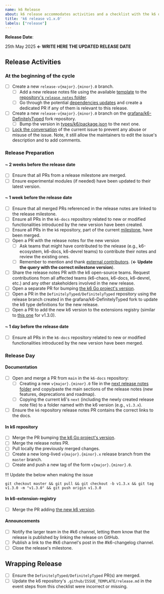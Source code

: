 ```yaml
---
name: k6 Release
about: k6 release accommodates activities and a checklist with the k6 open-source release process.
title: 'k6 release v1.x.0'
labels: ["release"]
---
```


**Release Date**:

25th May 2025 **<- WRITE HERE THE UPDATED RELEASE DATE**

## Release Activities

### At the beginning of the cycle

- [ ] Create a new `release-v{major}.{minor}.0` branch.
    - [ ] Add a new release notes file using the available [template](https://github.com/grafana/k6/blob/master/release%20notes/template.md) to the [repository's `release notes` folder](https://github.com/grafana/k6/blob/master/release%20notes).
    - [ ] Go through the potential [dependencies updates](https://github.com/grafana/k6/blob/master/Dependencies.md) and create a dedicated PR if any of them is relevant to this release.
- [ ] Create a new `release-v{major}.{minor}.0` branch on the [grafana/k6-DefinitelyTyped](https://github.com/grafana/k6-DefinitelyTyped) fork repository.
    - [ ] Bump the version in [types/k6/package.json](https://github.com/grafana/k6-DefinitelyTyped/blob/master/types/k6/package.json#L4) to the next one.
- [ ] [Lock the conversation](https://docs.github.com/en/communities/moderating-comments-and-conversations/locking-conversations) of the current issue to prevent any abuse or misuse of the issue. Note, it still allow the maintainers to edit the issue's description and to add comments.

### Release Preparation

#### ~ 2 weeks before the release date

- [ ] Ensure that all PRs from a release milestone are merged.
- [ ] Ensure experimental modules (if needed) have been updated to their latest version.

#### ~ 1 week before the release date

- [ ] Ensure that all merged PRs referenced in the release notes are linked to the release milestone.
- [ ] Ensure all PRs in the `k6-docs` repository related to new or modified functionalities introduced by the new version have been created.
- [ ] Ensure all PRs in the `k6` repository, part of the current [milestone](https://github.com/grafana/k6/milestones), have been merged.
- [ ] Open a PR with the release notes for the new version
  - [ ] Ask teams that might have contributed to the release (e.g., k6-ecosystem, k6-docs, k6-devrel teams) to contribute their notes and review the existing ones.
  - [ ] Remember to mention and thank [external contributors](https://github.com/search?q=user%3Agrafana+repo%3Ak6+milestone%3A%22v1.3.0%22+-author%3Amstoykov+-author%3Aoleiade+-author%3Ana--+-author%3Acodebien+-author%3Aolegbespalov+-author%3Aandrewslotin+-author%3Ajoanlopez+-author%3Aankur22+-author%3Ainancgumus+-author%3aszkiba+-author%3aAgnesToulet+-author%3Adependabot%5Bbot%5D&type=pullrequests). (**<- Update the query with the correct milestone version**).
- [ ] Share the release notes PR with the k6 open-source teams. Request contributions from all affected teams (k6-chaos, k6-docs, k6-devrel, etc.) and any other stakeholders involved in the new release.
- [ ] Open a separate PR for bumping [the k6 Go project's version](https://github.com/grafana/k6/blob/master/internal/build/version.go#L6).
- [ ] Open a PR in the `DefinitelyTyped/DefinitelyTyped` repository using the release branch created in the grafana/k6-DefinitelyTyped fork to update the k6 type definitions for the new release.
- [ ] Open a PR to add the new k6 version to the extensions registry (similar to [this one](https://github.com/grafana/k6-extension-registry/pull/104) for v1.3.0).

#### ~ 1 day before the release date

- [ ] Ensure all PRs in the `k6-docs` repository related to new or modified functionalities introduced by the new version have been merged.

### Release Day

#### Documentation

- [ ] Open and merge a PR from `main` in the `k6-docs` repository:
  - [ ] Creating a new `v{major}.{minor}.0` file in the [next release notes folder](https://github.com/grafana/k6-docs/tree/main/docs/sources/k6/next/release-notes) and copy/paste the main sections of the release notes (new features, deprecations and roadmap).
  - [ ] Copying the current k6's `next` (including the newly created release note file) to a folder named with the k6 version (e.g., `v1.3.x`).
- [ ] Ensure the `k6` repository release notes PR contains the correct links to the docs.

#### In k6 repository

- [ ] Merge the PR bumping [the k6 Go project's version](https://github.com/grafana/k6/blob/master/lib/consts/consts.go#L11-L12).
- [ ] Merge the release notes PR.
- [ ] Pull locally the previously merged changes.
- [ ] Create a new long-lived `v{major}.{minor}.x` release branch from the `master` branch.
- [ ] Create and push a new tag of the form `v{major}.{minor}.0`.

!!! Update the below when making the issue

```
git checkout master && git pull && git checkout -b v1.3.x && git tag v1.3.0 -m "v1.3.0" && git push origin v1.3.0
```

#### In k6-extension-registry

- [ ] Merge the PR adding [the new k6 version](https://github.com/grafana/k6-extension-registry/blob/main/registry.yaml#L8).

#### Announcements

- [ ] Notify the larger team in the #k6 channel, letting them know that the release is published by linking the release on GitHub.
- [ ] Publish a link to the #k6 channel's post in the #k6-changelog channel.
- [ ] Close the release's milestone.

## Wrapping Release

- [ ] Ensure the `DefinitelyTyped/DefinitelyTyped` PR(s) are merged.
- [ ] Update the k6 repository's `.github/ISSUE_TEMPLATE/release.md` in the event steps from this checklist were incorrect or missing.
